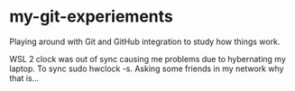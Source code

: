 # my-git-experiements

Playing around with Git and GitHub integration to study how things work. 


WSL 2 clock was out of sync causing me problems due to hybernating my laptop. To sync sudo hwclock -s. Asking some friends in my network why that is... 
